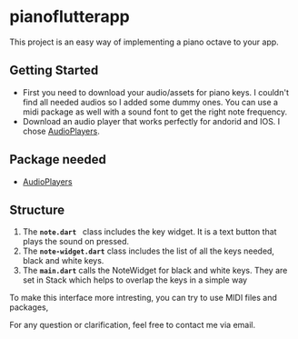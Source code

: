 # pianoflutterapp

This project is an easy way of implementing a piano octave to your app.

## Getting Started

-   First you need to download your audio/assets for piano keys. I couldn't find all needed audios so I added some dummy ones. You can use a midi package as well with a sound font to get the right note frequency. 
-   Download an audio player that works perfectly for andorid and IOS. I chose [AudioPlayers](https://pub.dev/packages/audioplayers). 

## Package needed

- [AudioPlayers](https://pub.dev/packages/audioplayers)

## Structure 

1.  The **```note.dart ```** class includes the key widget. It is a text button that plays the sound on pressed.
2.  The **```note-widget.dart```** class includes the list of all the keys needed, black and white keys. 
3.  The **```main.dart```**  calls the NoteWidget for black and white keys. They are set in Stack which helps to overlap the keys in a simple way

To make this interface more intresting, you can try to use MIDI files and packages,

For any question or clarification, feel free to contact me via email.